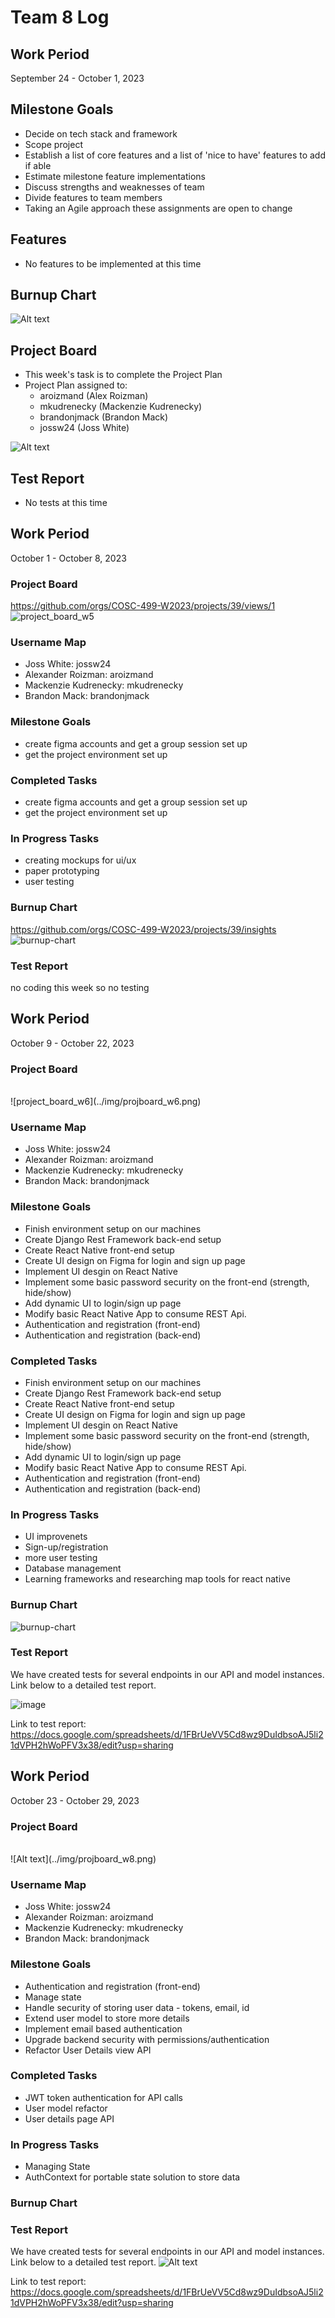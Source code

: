 # Team 8 Log

## Work Period
September 24 - October 1, 2023

## Milestone Goals
- Decide on tech stack and framework
- Scope project
- Establish a list of core features and a list of 'nice to have' features to add if able
- Estimate milestone feature implementations
- Discuss strengths and weaknesses of team
- Divide features to team members
- Taking an Agile approach these assignments are open to change

## Features
- No features to be implemented at this time

## Burnup Chart
 ![Alt text](../img/burnup_w4.png)

## Project Board
- This week's task is to complete the Project Plan
- Project Plan assigned to: 
    - aroizmand (Alex Roizman)
    - mkudrenecky (Mackenzie Kudrenecky)
    - brandonjmack (Brandon Mack)
    - jossw24 (Joss White)

![Alt text](../img/projboard_w4.png)

## Test Report
- No tests at this time


## Work Period
<!-- 
- start/end dates of the week
-->
October 1 - October 8, 2023


### Project Board
<!-- 
- screenshot of the projects board
-->
https://github.com/orgs/COSC-499-W2023/projects/39/views/1 
<br>
![project_board_w5](../img/projboard_w5.png)

### Username Map
<!-- 
- team members usernames
-->
- Joss White: jossw24
- Alexander Roizman: aroizmand
- Mackenzie Kudrenecky: mkudrenecky
- Brandon Mack: brandonjmack

### Milestone Goals
<!--
- goals that are to be done
-->
- create figma accounts and get a group session set up
- get the project environment set up

### Completed Tasks
<!--
- tasks that are completed
-->
- create figma accounts and get a group session set up
- get the project environment set up

### In Progress Tasks
<!--
- tasks that are currently in progress
-->
- creating mockups for ui/ux
- paper prototyping
- user testing

### Burnup Chart
<!-- 
- graph showcasing the view of tasks done, tasks in progress and tasks left to do
-->
https://github.com/orgs/COSC-499-W2023/projects/39/insights
<br>
![burnup-chart](../img/burnup_w5.png)


### Test Report
<!-- 
- put all tests in the tests/ directory in your repo

- add screenshot(s) of test run summary 
-->
no coding this week so no testing



## Work Period
<!-- 
- start/end dates of the week
-->
October 9 - October 22, 2023


### Project Board
<!-- 
- screenshot of the projects board
-->
<br>
![project_board_w6](../img/projboard_w6.png)

### Username Map
<!-- 
- team members usernames
-->
- Joss White: jossw24
- Alexander Roizman: aroizmand
- Mackenzie Kudrenecky: mkudrenecky
- Brandon Mack: brandonjmack

### Milestone Goals
<!--
- goals that are to be done
-->
- Finish environment setup on our machines
- Create Django Rest Framework back-end setup
- Create React Native front-end setup
- Create UI design on Figma for login and sign up page
- Implement UI desgin on React Native
- Implement some basic password security on the front-end (strength, hide/show)
- Add dynamic UI to login/sign up page
- Modify basic React Native App to consume REST Api.
- Authentication and registration (front-end)
- Authentication and registration (back-end)

### Completed Tasks
<!--
- tasks that are completed
-->
- Finish environment setup on our machines
- Create Django Rest Framework back-end setup
- Create React Native front-end setup
- Create UI design on Figma for login and sign up page
- Implement UI desgin on React Native
- Implement some basic password security on the front-end (strength, hide/show)
- Add dynamic UI to login/sign up page
- Modify basic React Native App to consume REST Api.
- Authentication and registration (front-end)
- Authentication and registration (back-end)

### In Progress Tasks
<!--
- tasks that are currently in progress
-->
- UI improvenets
- Sign-up/registration
- more user testing
- Database management
- Learning frameworks and researching map tools for react native

### Burnup Chart
<!-- 
- graph showcasing the view of tasks done, tasks in progress and tasks left to do
-->
![burnup-chart](../img/burnup_w6.png)


### Test Report
<!-- 
- put all tests in the tests/ directory in your repo

- add screenshot(s) of test run summary 
-->
We have created tests for several endpoints in our API and model instances. Link below to a detailed test report.

![image](https://github.com/COSC-499-W2023/year-long-project-team-8/assets/112984152/9cfe5249-da59-4561-b0b6-add365b95da4)

Link to test report: https://docs.google.com/spreadsheets/d/1FBrUeVV5Cd8wz9DuIdbsoAJ5li21dVPH2hWoPFV3x38/edit?usp=sharing

## Work Period
<!-- 
- start/end dates of the week
-->
October 23 - October 29, 2023


### Project Board
<!-- 
- screenshot of the projects board
-->
<br>
![Alt text](../img/projboard_w8.png)

### Username Map
<!-- 
- team members usernames
-->
- Joss White: jossw24
- Alexander Roizman: aroizmand
- Mackenzie Kudrenecky: mkudrenecky
- Brandon Mack: brandonjmack

### Milestone Goals
<!--
- goals that are to be done
-->
- Authentication and registration (front-end)
- Manage state
- Handle security of storing user data - tokens, email, id
- Extend user model to store more details
- Implement email based authentication
- Upgrade backend security with permissions/authentication
- Refactor User Details view API

### Completed Tasks
<!--
- tasks that are completed
-->
- JWT token authentication for API calls 
- User model refactor
- User details page API


### In Progress Tasks
<!--
- tasks that are currently in progress
-->
- Managing State
- AuthContext for portable state solution to store data

### Burnup Chart
<!-- 
- graph showcasing the view of tasks done, tasks in progress and tasks left to do
-->


### Test Report
<!-- 
- put all tests in the tests/ directory in your repo

- add screenshot(s) of test run summary 
-->
We have created tests for several endpoints in our API and model instances. Link below to a detailed test report.
![Alt text](../img/backend_tests_w8.png)

Link to test report: https://docs.google.com/spreadsheets/d/1FBrUeVV5Cd8wz9DuIdbsoAJ5li21dVPH2hWoPFV3x38/edit?usp=sharing


